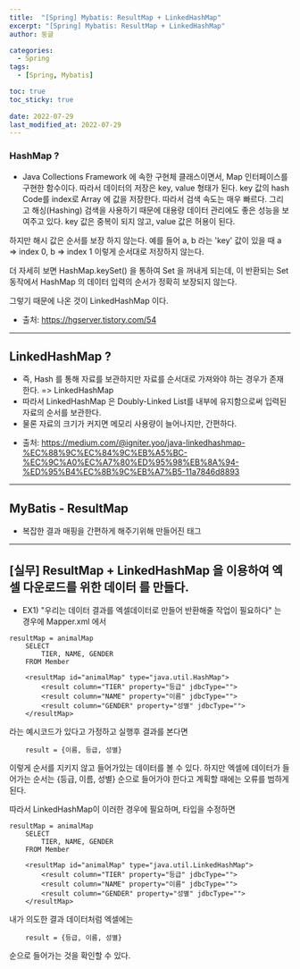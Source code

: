 ```yaml
---
title:  "[Spring] Mybatis: ResultMap + LinkedHashMap"
excerpt: "[Spring] Mybatis: ResultMap + LinkedHashMap"
author: 둥글

categories:
  - Spring
tags:
  - [Spring, Mybatis]

toc: true
toc_sticky: true
 
date: 2022-07-29
last_modified_at: 2022-07-29
---
```


### HashMap ?
- Java Collections Framework 에 속한 구현체 클래스이면서, Map 인터페이스를 구현한 함수이다.
따라서 데이터의 저장은 key, value 형태가 된다. key 값의 hash Code를 index로 Array 에 값을 저장한다.
따라서 검색 속도는 매우 빠르다.
그리고 해싱(Hashing) 검색을 사용하기 때문에 대용량 데이터 관리에도 좋은 성능을 보여주고 있다.
key 값은 중복이 되지 않고, value 값은 허용이 된다.

하지만 해시 값은 순서를 보장 하지 않는다. 예를 들어 a, b 라는 'key' 값이 있을 때
a => index 0, b => index 1 이렇게 순서대로 저장하지 않는다.

더 자세히 보면 HashMap.keySet() 을 통하여 Set 을 꺼내게 되는데, 이 반환되는 Set 동작에서
HashMap 의 데이터 입력의 순서가 정확히 보장되지 않는다.

그렇기 때문에 나온 것이 LinkedHashMap 이다.

* 출처: https://hgserver.tistory.com/54
---
## LinkedHashMap ?
- 즉, Hash 를 통해 자료를 보관하지만 자료를 순서대로 가져와야 하는 경우가 존재한다. => LinkedHashMap
- 따라서 LinkedHashMap 은 Doubly-Linked List를 내부에 유지함으로써 입력된 자료의 순서를 보관한다.
- 물론 자료의 크기가 커지면 메모리 사용량이 늘어나지만, 간편하다.

* 출처: https://medium.com/@igniter.yoo/java-linkedhashmap-%EC%88%9C%EC%84%9C%EB%A5%BC-%EC%9C%A0%EC%A7%80%ED%95%98%EB%8A%94-%ED%95%B4%EC%8B%9C%EB%A7%B5-11a7846d8893

---

## MyBatis - ResultMap
- 복잡한 결과 매핑을 간편하게 해주기위해 만들어진 태그

---
## [실무] ResultMap + LinkedHashMap 을 이용하여 엑셀 다운로드를 위한 데이터 를 만들다.

- EX1) "우리는 데이터 결과를 엑셀데이터로 만들어 반환해줄 작업이 필요하다" 는 경우에
Mapper.xml 에서 

```
resultMap = animalMap
    SELECT
        TIER, NAME, GENDER
    FROM Member
 
    <resultMap id="animalMap" type="java.util.HashMap">
        <result column="TIER" property="등급" jdbcType="">
        <result column="NAME" property="이름" jdbcType="">
        <result column="GENDER" property="성별" jdbcType="">
    </resultMap>
```
라는 예시코드가 있다고 가정하고 실행후 결과를 본다면

```
    result = {이름, 등급, 성별} 
```
이렇게 순서를 지키지 않고 들어가있는 데이터를 볼 수 있다. 하지만 엑셀에 데이터가 들어가는 순서는
{등급, 이름, 성별} 순으로 들어가야 한다고 계획할 때에는 오류를 범하게 된다.

따라서 LinkedHashMap이 이러한 경우에 필요하며, 타입을 수정하면

```
resultMap = animalMap
    SELECT
        TIER, NAME, GENDER
    FROM Member

    <resultMap id="animalMap" type="java.util.LinkedHashMap">
        <result column="TIER" property="등급" jdbcType="">
        <result column="NAME" property="이름" jdbcType="">
        <result column="GENDER" property="성별" jdbcType="">
    </resultMap>
```

내가 의도한 결과 데이터처럼 엑셀에는
```
    result = {등급, 이름, 성별}
```
순으로 들어가는 것을 확인할 수 있다.




